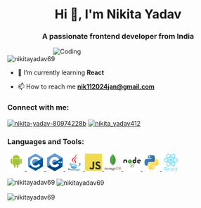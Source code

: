 <h1 align="center">Hi 👋, I'm Nikita Yadav</h1>
<h3 align="center">A passionate frontend developer from India</h3>
<img align= "right" alt="Coding" width="400" src="https://website-assets-fw.freshworks.com/attachments/cjr989snz00d6exg00j5mo5ud-fs.one-half.png">


<p align="left"> <img src="https://komarev.com/ghpvc/?username=nikitayadav69&label=Profile%20views&color=0e75b6&style=flat" alt="nikitayadav69" /> </p>

- 🌱 I’m currently learning **React**

- 📫 How to reach me **nik112024jan@gmail.com**

<h3 align="left">Connect with me:</h3>
<p align="left">
<a href="https://linkedin.com/in/nikita-yadav-80974228b" target="blank"><img align="center" src="https://raw.githubusercontent.com/rahuldkjain/github-profile-readme-generator/master/src/images/icons/Social/linked-in-alt.svg" alt="nikita-yadav-80974228b" height="30" width="40" /></a>
<a href="https://instagram.com/nikita_yadav412" target="blank"><img align="center" src="https://raw.githubusercontent.com/rahuldkjain/github-profile-readme-generator/master/src/images/icons/Social/instagram.svg" alt="nikita_yadav412" height="30" width="40" /></a>
</p>

<h3 align="left">Languages and Tools:</h3>
<p align="left"> <a href="https://developer.android.com" target="_blank" rel="noreferrer"> <img src="https://raw.githubusercontent.com/devicons/devicon/master/icons/android/android-original-wordmark.svg" alt="android" width="40" height="40"/> </a> <a href="https://www.cprogramming.com/" target="_blank" rel="noreferrer"> <img src="https://raw.githubusercontent.com/devicons/devicon/master/icons/c/c-original.svg" alt="c" width="40" height="40"/> </a> <a href="https://www.w3schools.com/cpp/" target="_blank" rel="noreferrer"> <img src="https://raw.githubusercontent.com/devicons/devicon/master/icons/cplusplus/cplusplus-original.svg" alt="cplusplus" width="40" height="40"/> </a> <a href="https://www.java.com" target="_blank" rel="noreferrer"> <img src="https://raw.githubusercontent.com/devicons/devicon/master/icons/java/java-original.svg" alt="java" width="40" height="40"/> </a> <a href="https://developer.mozilla.org/en-US/docs/Web/JavaScript" target="_blank" rel="noreferrer"> <img src="https://raw.githubusercontent.com/devicons/devicon/master/icons/javascript/javascript-original.svg" alt="javascript" width="40" height="40"/> </a> <a href="https://www.mongodb.com/" target="_blank" rel="noreferrer"> <img src="https://raw.githubusercontent.com/devicons/devicon/master/icons/mongodb/mongodb-original-wordmark.svg" alt="mongodb" width="40" height="40"/> </a> <a href="https://nodejs.org" target="_blank" rel="noreferrer"> <img src="https://raw.githubusercontent.com/devicons/devicon/master/icons/nodejs/nodejs-original-wordmark.svg" alt="nodejs" width="40" height="40"/> </a> <a href="https://www.python.org" target="_blank" rel="noreferrer"> <img src="https://raw.githubusercontent.com/devicons/devicon/master/icons/python/python-original.svg" alt="python" width="40" height="40"/> </a> <a href="https://reactjs.org/" target="_blank" rel="noreferrer"> <img src="https://raw.githubusercontent.com/devicons/devicon/master/icons/react/react-original-wordmark.svg" alt="react" width="40" height="40"/> </a> </p>

<p><img align="left" src="https://github-readme-stats.vercel.app/api/top-langs?username=nikitayadav69&show_icons=true&locale=en&layout=compact" alt="nikitayadav69" /></p>

<p>&nbsp;<img align="center" src="https://github-readme-stats.vercel.app/api?username=nikitayadav69&show_icons=true&locale=en" alt="nikitayadav69" /></p>

<p><img align="center" src="https://github-readme-streak-stats.herokuapp.com/?user=nikitayadav69&" alt="nikitayadav69" /></p>
